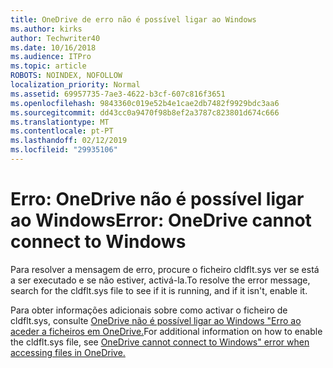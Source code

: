 ```yaml
---
title: OneDrive de erro não é possível ligar ao Windows
ms.author: kirks
author: Techwriter40
ms.date: 10/16/2018
ms.audience: ITPro
ms.topic: article
ROBOTS: NOINDEX, NOFOLLOW
localization_priority: Normal
ms.assetid: 69957735-7ae3-4622-b3cf-607c816f3651
ms.openlocfilehash: 9843360c019e52b4e1cae2db7482f9929bdc3aa6
ms.sourcegitcommit: dd43cc0a9470f98b8ef2a3787c823801d674c666
ms.translationtype: MT
ms.contentlocale: pt-PT
ms.lasthandoff: 02/12/2019
ms.locfileid: "29935106"
---
```

# <a name="error-onedrive-cannot-connect-to-windows"></a><span data-ttu-id="e8d8d-102">Erro: OneDrive não é possível ligar ao Windows</span><span class="sxs-lookup"><span data-stu-id="e8d8d-102">Error: OneDrive cannot connect to Windows</span></span>

<span data-ttu-id="e8d8d-103">Para resolver a mensagem de erro, procure o ficheiro cldflt.sys ver se está a ser executado e se não estiver, activá-la.</span><span class="sxs-lookup"><span data-stu-id="e8d8d-103">To resolve the error message, search for the cldflt.sys file to see if it is running, and if it isn't, enable it.</span></span> 
  
<span data-ttu-id="e8d8d-104">Para obter informações adicionais sobre como activar o ficheiro de cldflt.sys, consulte [OneDrive não é possível ligar ao Windows "Erro ao aceder a ficheiros em OneDrive.](https://go.microsoft.com/fwlink/?Linkid=2031032)</span><span class="sxs-lookup"><span data-stu-id="e8d8d-104">For additional information on how to enable the cldflt.sys file, see [OneDrive cannot connect to Windows" error when accessing files in OneDrive.](https://go.microsoft.com/fwlink/?Linkid=2031032)</span></span>
  

